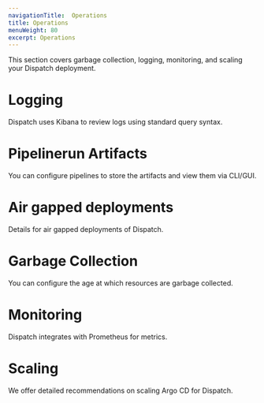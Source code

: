 ```yaml
---
navigationTitle:  Operations
title: Operations
menuWeight: 80
excerpt: Operations
---
```

This section covers garbage collection, logging, monitoring, and scaling your Dispatch deployment.

# Logging

Dispatch uses Kibana to review logs using standard query syntax.

# Pipelinerun Artifacts

You can configure pipelines to store the artifacts and view them via CLI/GUI.

# Air gapped deployments

Details for air gapped deployments of Dispatch.

# Garbage Collection

You can configure the age at which resources are garbage collected.

# Monitoring

Dispatch integrates with Prometheus for metrics.

# Scaling

We offer detailed recommendations on scaling Argo CD for Dispatch.
